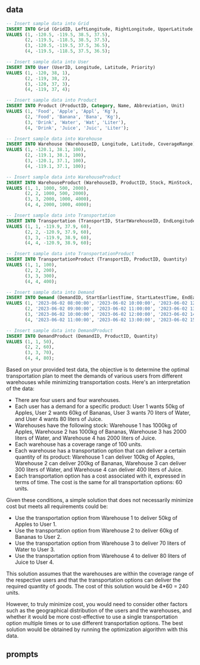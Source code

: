 ## data

```sql
-- Insert sample data into Grid
INSERT INTO Grid (GridID, LeftLongitude, RightLongitude, UpperLatitude, LowerLatitude)
VALUES (1, -120.5, -119.5, 38.5, 37.5),
       (2, -119.5, -118.5, 38.5, 37.5),
       (3, -120.5, -119.5, 37.5, 36.5),
       (4, -119.5, -118.5, 37.5, 36.5);

-- Insert sample data into User
INSERT INTO User (UserID, Longitude, Latitude, Priority)
VALUES (1, -120, 38, 1),
       (2, -119, 38, 2),
       (3, -120, 37, 3),
       (4, -119, 37, 4);

-- Insert sample data into Product
INSERT INTO Product (ProductID, Category, Name, Abbreviation, Unit)
VALUES (1, 'Food', 'Apple', 'Appl', 'Kg'),
       (2, 'Food', 'Banana', 'Bana', 'Kg'),
       (3, 'Drink', 'Water', 'Wat', 'Liter'),
       (4, 'Drink', 'Juice', 'Juic', 'Liter');

-- Insert sample data into Warehouse
INSERT INTO Warehouse (WarehouseID, Longitude, Latitude, CoverageRange)
VALUES (1, -120.1, 38.1, 100),
       (2, -119.1, 38.1, 100),
       (3, -120.1, 37.1, 100),
       (4, -119.1, 37.1, 100);

-- Insert sample data into WarehouseProduct
INSERT INTO WarehouseProduct (WarehouseID, ProductID, Stock, MinStock, MaxStock)
VALUES (1, 1, 1000, 500, 2000),
       (2, 2, 1000, 500, 2000),
       (3, 3, 2000, 1000, 4000),
       (4, 4, 2000, 1000, 4000);

-- Insert sample data into Transportation
INSERT INTO Transportation (TransportID, StartWarehouseID, EndLongitude, EndLatitude, CostTime)
VALUES (1, 1, -119.9, 37.9, 60),
       (2, 2, -120.9, 37.9, 60),
       (3, 3, -119.9, 38.9, 60),
       (4, 4, -120.9, 38.9, 60);

-- Insert sample data into TransportationProduct
INSERT INTO TransportationProduct (TransportID, ProductID, Quantity)
VALUES (1, 1, 100),
       (2, 2, 200),
       (3, 3, 300),
       (4, 4, 400);

-- Insert sample data into Demand
INSERT INTO Demand (DemandID, StartEarliestTime, StartLatestTime, EndEarliestTime, EndLatestTime, UserID)
VALUES (1, '2023-06-02 08:00:00', '2023-06-02 10:00:00', '2023-06-02 12:00:00', '2023-06-02 14:00:00', 1),
       (2, '2023-06-02 09:00:00', '2023-06-02 11:00:00', '2023-06-02 13:00:00', '2023-06-02 15:00:00', 2),
       (3, '2023-06-02 10:00:00', '2023-06-02 12:00:00', '2023-06-02 14:00:00', '2023-06-02 16:00:00', 3),
       (4, '2023-06-02 11:00:00', '2023-06-02 13:00:00', '2023-06-02 15:00:00', '2023-06-02 17:00:00', 4);

-- Insert sample data into DemandProduct
INSERT INTO DemandProduct (DemandID, ProductID, Quantity)
VALUES (1, 1, 50),
       (2, 2, 60),
       (3, 3, 70),
       (4, 4, 80);

```



Based on your provided test data, the objective is to determine the optimal transportation plan to meet the demands of various users from different warehouses while minimizing transportation costs. Here's an interpretation of the data:

- There are four users and four warehouses.
- Each user has a demand for a specific product: User 1 wants 50kg of Apples, User 2 wants 60kg of Bananas, User 3 wants 70 liters of Water, and User 4 wants 80 liters of Juice.
- Warehouses have the following stock: Warehouse 1 has 1000kg of Apples, Warehouse 2 has 1000kg of Bananas, Warehouse 3 has 2000 liters of Water, and Warehouse 4 has 2000 liters of Juice.
- Each warehouse has a coverage range of 100 units.
- Each warehouse has a transportation option that can deliver a certain quantity of its product: Warehouse 1 can deliver 100kg of Apples, Warehouse 2 can deliver 200kg of Bananas, Warehouse 3 can deliver 300 liters of Water, and Warehouse 4 can deliver 400 liters of Juice.
- Each transportation option has a cost associated with it, expressed in terms of time. The cost is the same for all transportation options: 60 units.

Given these conditions, a simple solution that does not necessarily minimize cost but meets all requirements could be:

- Use the transportation option from Warehouse 1 to deliver 50kg of Apples to User 1.
- Use the transportation option from Warehouse 2 to deliver 60kg of Bananas to User 2.
- Use the transportation option from Warehouse 3 to deliver 70 liters of Water to User 3.
- Use the transportation option from Warehouse 4 to deliver 80 liters of Juice to User 4.

This solution assumes that the warehouses are within the coverage range of the respective users and that the transportation options can deliver the required quantity of goods. The cost of this solution would be 4*60 = 240 units.

However, to truly minimize cost, you would need to consider other factors such as the geographical distribution of the users and the warehouses, and whether it would be more cost-effective to use a single transportation option multiple times or to use different transportation options. The best solution would be obtained by running the optimization algorithm with this data.

## prompts
